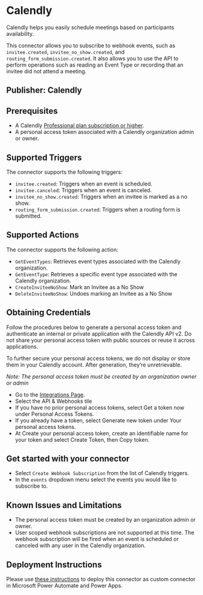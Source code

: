 # Calendly

Calendly helps you easily schedule meetings based on participants availability.

This connector allows you to subscribe to webhook events, such as `invitee.created`, `invitee_no_show.created`, and `routing_form_submission.created`. It also allows you to use the API to perform operations such as reading an Event Type or recording that an invitee did not attend a meeting.

## Publisher: Calendly

## Prerequisites

- A Calendly [Professional plan subscription or higher](https://calendly.com/pricing).
- A personal access token associated with a Calendly organization admin or owner.

## Supported Triggers

The connector supports the following triggers:

- `invitee.created`: Triggers when an event is scheduled.
- `invitee.canceled`: Triggers when an event is canceled.
- `invitee_no_show.created`: Triggers when an invitee is marked as a no show.
- `routing_form_submission.created`: Triggers when a routing form is submitted.

## Supported Actions

The connector supports the following action:

- `GetEventTypes`: Retrieves event types associated with the Calendly organization.
- `GetEventType`: Retrieves a specific event type associated with the Calendly organization.
- `CreateInviteeNoShow`: Mark an Invitee as a No Show
- `DeleteInviteeNoShow`: Undoes marking an Invitee as a No Show

## Obtaining Credentials

Follow the procedures below to generate a personal access token and authenticate an internal or private application with the Calendly API v2. Do not share your personal access token with public sources or reuse it across applications.

To further secure your personal access tokens, we do not display or store them in your Calendly account. After generation, they’re unretrievable.

_Note: The personal access token must be created by an organization owner or admin_

- Go to the [Integrations Page](https://calendly.com/integrations).
- Select the API & Webhooks tile
- If you have no prior personal access tokens, select Get a token now under Personal Access Tokens.
- If you already have a token, select Generate new token under Your personal access tokens.
- At Create your personal access token, create an identifiable name for your token and select Create Token, then Copy token.

## Get started with your connector

- Select `Create Webhook Subscription` from the list of Calendly triggers.
- In the `events` dropdown menu select the events you would like to subscribe to.

## Known Issues and Limitations

- The personal access token must be created by an organization admin or owner.
- User scoped webhook subscriptions are not supported at this time. The webhook subscription will be fired when an event is scheduled or canceled with any user in the Calendly organization.

## Deployment Instructions

Please use [these instructions](https://docs.microsoft.com/en-us/connectors/custom-connectors/paconn-cli) to deploy this connector as custom connector in Microsoft Power Automate and Power Apps.
